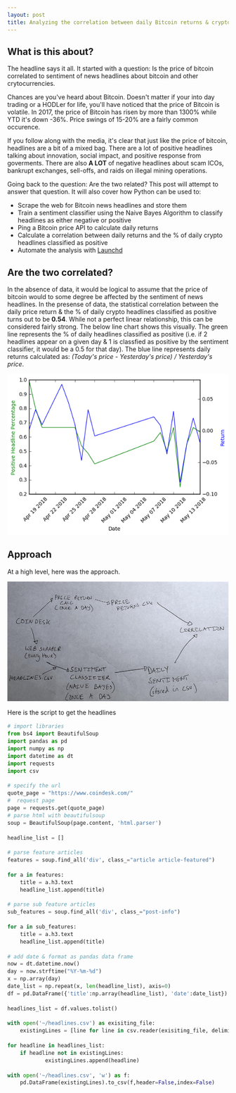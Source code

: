 ```yaml
---
layout: post
title: Analyzing the correlation between daily Bitcoin returns & crypto using Python
---
```


## What is this about? 

The headline says it all. It started with a question: Is the price of bitcoin correlated to sentiment of news headlines about bitcoin and other crytocurrencies. 

Chances are you've heard about Bitcoin. Doesn't matter if your into day trading or a HODLer for life, you'll have noticed that the price of Bitcoin is volatile. In 2017, the price of Bitcoin has risen by more than 1300% while YTD it's down -36%. Price swings of 15-20% are a fairly common occurence. 

If you follow along with the media, it's clear that just like the price of bitcoin, headlines are a bit of a mixed bag. There are a lot of positive headlines talking about innovation, social impact, and positive response from goverments. There are also __A LOT__ of negative headlines about scam ICOs, bankrupt exchanges, sell-offs, and raids on illegal mining operations. 

Going back to the question: Are the two related? This post will attempt to answer that question. It will also cover how Python can be used to:

* Scrape the web for Bitcoin news headlines and store them
* Train a sentiment classifier using the Naive Bayes Algorithm to classify headlines as either negative or positive
* Ping a Bitcoin price API to calculate daily returns  
* Calculate a correlation between daily returns and the % of daily crypto headlines classified as positive
* Automate the analysis with [Launchd](http://www.launchd.info/)

## Are the two correlated?

In the absence of data, it would be logical to assume that the price of bitcoin would to some degree be affected by the sentiment of news headlines. In the presense of data, the statistical correlation between the daily price return & the % of daily crypto headlines classified as positive turns out to be __0.54__. While not a perfect linear relationship, this can be considered fairly strong. The below line chart shows this visually. The green line represents the % of daily headlines classified as positive (i.e. if 2 headlines appear on a given day & 1 is classfied as positive by the sentiment classifier, it would be a 0.5 for that day). The blue line represents daily returns calculated as: *(Today's price - Yesterday's price) / Yesterday's price*. 

![alt text](https://github.com/paolomarco/paolomarco.github.io/blob/master/images/line_chart_price_sentiment.png?raw=true "Logo Title Text 1")

## Approach

At a high level, here was the approach.

![alt text](https://github.com/paolomarco/paolomarco.github.io/blob/master/images/approach.jpg?raw=true "Logo Title Text 1")

Here is the script to get the headlines

```python
# import libraries
from bs4 import BeautifulSoup
import pandas as pd
import numpy as np
import datetime as dt
import requests
import csv

# specify the url
quote_page = "https://www.coindesk.com/"
#  request page
page = requests.get(quote_page)
# parse html with beautifulsoup
soup = BeautifulSoup(page.content, 'html.parser')

headline_list = []

# parse feature articles
features = soup.find_all('div', class_="article article-featured")

for a in features:
    title = a.h3.text
    headline_list.append(title)

# parse sub feature articles
sub_features = soup.find_all('div', class_="post-info")
    
for a in sub_features:
    title = a.h3.text
    headline_list.append(title)
    
# add date & format as pandas data frame    
now = dt.datetime.now()
day = now.strftime("%Y-%m-%d")
x = np.array(day)
date_list = np.repeat(x, len(headline_list), axis=0)
df = pd.DataFrame({'title':np.array(headline_list), 'date':date_list})

headlines_list = df.values.tolist()

with open('~/headlines.csv') as exisiting_file:
    existingLines = [line for line in csv.reader(exisiting_file, delimiter=',')]
    
for headline in headlines_list:
    if headline not in existingLines:
            existingLines.append(headline)
            
with open('~/headlines.csv', 'w') as f:
    pd.DataFrame(existingLines).to_csv(f,header=False,index=False)
```


